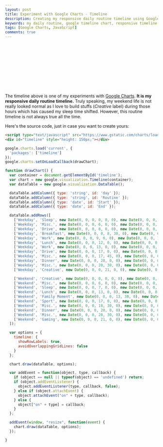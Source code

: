 ```yaml
---
layout: post
title: Experiment with Google Charts - Timeline
description: Creating my responsive daily routine timeline using Google Charts with just few lines of HTML and JavaScript.
keywords: my daily routine, google timeline chart, responsive timeline chart
tags: [Google Charts, JavaScript]
comments: true
---
```


<script type="text/javascript" src="https://www.gstatic.com/charts/loader.js"></script>
<div id="timeline" style="height: 150px;"></div>
<script>
google.charts.load('current', {
  'packages': ['timeline']
});
google.charts.setOnLoadCallback(drawChart);

function drawChart() {
  var container = document.getElementById('timeline');
  var chart = new google.visualization.Timeline(container);
  var dataTable = new google.visualization.DataTable();

  dataTable.addColumn({ type: 'string', id: 'day' });
  dataTable.addColumn({ type: 'string', id: 'Routine' });
  dataTable.addColumn({ type: 'date', id: 'Start' });
  dataTable.addColumn({ type: 'date', id: 'End' });

  dataTable.addRows([
    ['Weekday', 'Sleep', new Date(0, 0, 0, 0, 0, 0), new Date(0, 0, 0, 6, 0, 0)],
    ['Weekday', 'Misc.', new Date(0, 0, 0, 6, 0, 0), new Date(0, 0, 0, 8, 0, 0)],
    ['Weekday', 'Drive', new Date(0, 0, 0, 8, 0, 0), new Date(0, 0, 0, 8, 30, 0)],
    ['Weekday', 'Breakfast', new Date(0, 0, 0, 8, 30, 0), new Date(0, 0, 0, 9, 0, 0)],
    ['Weekday', 'Work', new Date(0, 0, 0, 9, 0, 0), new Date(0, 0, 0, 12, 0, 0)],
    ['Weekday', 'Lunch', new Date(0, 0, 0, 12, 0, 0), new Date(0, 0, 0, 13, 0, 0)],
    ['Weekday', 'Work', new Date(0, 0, 0, 13, 0, 0), new Date(0, 0, 0, 17, 0, 0)],
    ['Weekday', 'Drive', new Date(0, 0, 0, 17, 0, 0), new Date(0, 0, 0, 17, 45, 0)],
    ['Weekday', 'Misc.', new Date(0, 0, 0, 17, 45, 0), new Date(0, 0, 0, 20, 0, 0)],
    ['Weekday', 'Dinner', new Date(0, 0, 0, 20, 0, 0), new Date(0, 0, 0, 20, 30, 0)],
    ['Weekday', 'Misc.', new Date(0, 0, 0, 20, 30, 0), new Date(0, 0, 0, 21, 0, 0)],
    ['Weekday', 'Creative', new Date(0, 0, 0, 21, 0, 0), new Date(0, 0, 0, 24, 00, 0)],

    ['Weekend', 'Creative', new Date(0, 0, 0, 0, 0, 0), new Date(0, 0, 0, 6, 0, 0)],
    ['Weekend', 'Misc.', new Date(0, 0, 0, 6, 0, 0), new Date(0, 0, 0, 7, 0, 0)],
    ['Weekend', 'Sleep', new Date(0, 0, 0, 7, 0, 0), new Date(0, 0, 0, 13, 0, 0)],
    ['Weekend', 'Lunch', new Date(0, 0, 0, 13, 0, 0), new Date(0, 0, 0, 13, 30, 0)],
    ['Weekend', 'Family Moment', new Date(0, 0, 0, 13, 30, 0), new Date(0, 0, 0, 17, 0, 0)],
    ['Weekend', 'Sport', new Date(0, 0, 0, 17, 0, 0), new Date(0, 0, 0, 18, 30, 0)],
    ['Weekend', 'Misc.', new Date(0, 0, 0, 18, 30, 0), new Date(0, 0, 0, 20, 0, 0)],
    ['Weekend', 'Dinner', new Date(0, 0, 0, 20, 0, 0), new Date(0, 0, 0, 20, 30, 0)],
    ['Weekend', 'Misc.', new Date(0, 0, 0, 20, 30, 0), new Date(0, 0, 0, 21, 0, 0)],
    ['Weekend', 'Gaming', new Date(0, 0, 0, 21, 0, 0), new Date(0, 0, 0, 24, 0, 0)],
  ]);

  var options = {
    timeline: {
      showRowLabels: true,
      avoidOverlappingGridLines: false
    }
  };

  chart.draw(dataTable, options);

  var addEvent = function(object, type, callback) {
    if (object == null || typeof(object) == 'undefined') return;
    if (object.addEventListener) {
      object.addEventListener(type, callback, false);
    } else if (object.attachEvent) {
      object.attachEvent("on" + type, callback);
    } else {
      object["on" + type] = callback;
    }
  };

  addEvent(window, "resize", function(event) {
    chart.draw(dataTable, options);
  });

}
</script>

The timeline above is one of my experiments with [Google Charts](https://developers.google.com/chart/interactive/docs/). **It is my responsive daily routine timeline.** Truly speaking, my weekend life is not really looked normal as I love to build stuffs (_Creative_ label) during those hours which has caused my sleep time shifted. However, this routine timeline is not always true all the time.

Here's the source code, just in case you want to create yours:

```html
<script type="text/javascript" src="https://www.gstatic.com/charts/loader.js"></script>
<div id="timeline" style="height: 150px;"></div>
```

```js
google.charts.load('current', {
  'packages': ['timeline']
});
google.charts.setOnLoadCallback(drawChart);

function drawChart() {
  var container = document.getElementById('timeline');
  var chart = new google.visualization.Timeline(container);
  var dataTable = new google.visualization.DataTable();

  dataTable.addColumn({ type: 'string', id: 'day' });
  dataTable.addColumn({ type: 'string', id: 'Routine' });
  dataTable.addColumn({ type: 'date', id: 'Start' });
  dataTable.addColumn({ type: 'date', id: 'End' });

  dataTable.addRows([
    ['Weekday', 'Sleep', new Date(0, 0, 0, 0, 0, 0), new Date(0, 0, 0, 6, 0, 0)],
    ['Weekday', 'Misc.', new Date(0, 0, 0, 6, 0, 0), new Date(0, 0, 0, 8, 0, 0)],
    ['Weekday', 'Drive', new Date(0, 0, 0, 8, 0, 0), new Date(0, 0, 0, 8, 30, 0)],
    ['Weekday', 'Breakfast', new Date(0, 0, 0, 8, 30, 0), new Date(0, 0, 0, 9, 0, 0)],
    ['Weekday', 'Work', new Date(0, 0, 0, 9, 0, 0), new Date(0, 0, 0, 12, 0, 0)],
    ['Weekday', 'Lunch', new Date(0, 0, 0, 12, 0, 0), new Date(0, 0, 0, 13, 0, 0)],
    ['Weekday', 'Work', new Date(0, 0, 0, 13, 0, 0), new Date(0, 0, 0, 17, 0, 0)],
    ['Weekday', 'Drive', new Date(0, 0, 0, 17, 0, 0), new Date(0, 0, 0, 17, 45, 0)],
    ['Weekday', 'Misc.', new Date(0, 0, 0, 17, 45, 0), new Date(0, 0, 0, 20, 0, 0)],
    ['Weekday', 'Dinner', new Date(0, 0, 0, 20, 0, 0), new Date(0, 0, 0, 20, 30, 0)],
    ['Weekday', 'Misc.', new Date(0, 0, 0, 20, 30, 0), new Date(0, 0, 0, 21, 0, 0)],
    ['Weekday', 'Creative', new Date(0, 0, 0, 21, 0, 0), new Date(0, 0, 0, 24, 00, 0)],

    ['Weekend', 'Creative', new Date(0, 0, 0, 0, 0, 0), new Date(0, 0, 0, 6, 0, 0)],
    ['Weekend', 'Misc.', new Date(0, 0, 0, 6, 0, 0), new Date(0, 0, 0, 7, 0, 0)],
    ['Weekend', 'Sleep', new Date(0, 0, 0, 7, 0, 0), new Date(0, 0, 0, 13, 0, 0)],
    ['Weekend', 'Lunch', new Date(0, 0, 0, 13, 0, 0), new Date(0, 0, 0, 13, 30, 0)],
    ['Weekend', 'Family Moment', new Date(0, 0, 0, 13, 30, 0), new Date(0, 0, 0, 17, 0, 0)],
    ['Weekend', 'Sport', new Date(0, 0, 0, 17, 0, 0), new Date(0, 0, 0, 18, 30, 0)],
    ['Weekend', 'Misc.', new Date(0, 0, 0, 18, 30, 0), new Date(0, 0, 0, 20, 0, 0)],
    ['Weekend', 'Dinner', new Date(0, 0, 0, 20, 0, 0), new Date(0, 0, 0, 20, 30, 0)],
    ['Weekend', 'Misc.', new Date(0, 0, 0, 20, 30, 0), new Date(0, 0, 0, 21, 0, 0)],
    ['Weekend', 'Gaming', new Date(0, 0, 0, 21, 0, 0), new Date(0, 0, 0, 24, 0, 0)],
  ]);

  var options = {
    timeline: {
      showRowLabels: true,
      avoidOverlappingGridLines: false
    }
  };

  chart.draw(dataTable, options);

  var addEvent = function(object, type, callback) {
    if (object == null || typeof(object) == 'undefined') return;
    if (object.addEventListener) {
      object.addEventListener(type, callback, false);
    } else if (object.attachEvent) {
      object.attachEvent("on" + type, callback);
    } else {
      object["on" + type] = callback;
    }
  };

  addEvent(window, "resize", function(event) {
    chart.draw(dataTable, options);
  });

}
```
